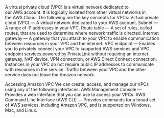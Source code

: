 A virtual private cloud (VPC) is a virtual network dedicated to our AWS account. It is logically isolated from other virtual networks in the AWS Cloud. 
The following are the key concepts for VPCs:
Virtual private cloud (VPC) — A virtual network dedicated to your AWS account.
Subnet — A range of IP addresses in your VPC.
Route table — A set of rules, called routes, that are used to determine where network traffic is directed.
Internet gateway — A gateway that you attach to your VPC to enable communication between resources in your VPC and the internet.
VPC endpoint — Enables you to privately connect your VPC to supported AWS services and VPC endpoint services powered by PrivateLink without requiring an internet gateway, NAT device, VPN connection, or AWS Direct Connect connection. Instances in your VPC do not require public IP addresses to communicate with resources in the service. Traffic between your VPC and the other service does not leave the Amazon network.

Accessing Amazon VPC
We can create, access, and manage our VPCs using any of the following interfaces:
AWS Management Console — Provides a web interface that you can use to access your VPCs.
AWS Command Line Interface (AWS CLI) — Provides commands for a broad set of AWS services, including Amazon VPC, and is supported on Windows, Mac, and Linux.